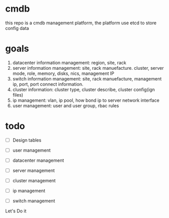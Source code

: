 # cmdb
this repo is a cmdb management platform,  the platform use etcd to store config data

# goals
1. datacenter information management: region, site, rack
2. server information management: site, rack manuefacture. cluster, server mode, role, memory, disks, nics, management IP
3. switch information management: site, rack manuefacture, management ip, port, port connect information.
4. cluster information:  cluster type, cluster describe, cluster config(ign files)
5. ip management: vlan, ip pool, how bond ip to server network interface
6. user management: user and user group,  rbac rules

# todo
- [ ] Design tables
- [ ] user management
- [ ] datacenter management
- [ ] server management
- [ ] cluster management
- [ ] ip management
- [ ] switch management


Let's Do it
